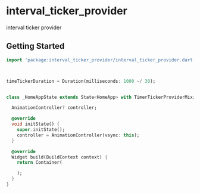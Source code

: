 # interval_ticker_provider

interval ticker provider

## Getting Started

```dart
import 'package:interval_ticker_provider/interval_ticker_provider.dart';



timeTickerDuration = Duration(milliseconds: 1000 ~/ 30);


class _HomeAppState extends State<HomeApp> with TimerTickerProviderMixin {

  AnimationController? controller;

  @override
  void initState() {
    super.initState();
    controller = AnimationController(vsync: this);
  }

  @override
  Widget build(BuildContext context) {
    return Container(

    );
  }
}

```

